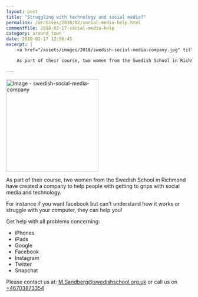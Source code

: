 ```yaml
---
layout: post
title: "Struggling with technology and social media?"
permalink: /archives/2018/02/social-media-help.html
commentfile: 2018-02-17-social-media-help
category: around_town
date: 2018-02-17 12:56:45
excerpt: |
    <a href="/assets/images/2018/swedish-social-media-company.jpg" title="Click for a larger image"><img src="/assets/images/2018/swedish-social-media-company-thumb.jpg" width="150" alt="Image - swedish-social-media-company"  class="photo right"/></a>

    As part of their course, two women from the Swedish School in Richmond have created a company to help people with getting to grips with social media and technology.

---
```


<a href="/assets/images/2018/swedish-social-media-company.jpg" title="Click for a larger image"><img src="/assets/images/2018/swedish-social-media-company-thumb.jpg" width="250" alt="Image - swedish-social-media-company"  class="photo right"/></a>

As part of their course, two women from the Swedish School in Richmond have created a company to help people with getting to grips with social media and technology.

For instance if you want facebook but can't understand how it works or struggle with your computer, they can help you!

Get help with all problems concerning:

* iPhones
* iPads
* Google
* Facebook
* Instagram
* Twitter
* Snapchat

Please contact us at: [M.Sandberg@swedishschool.org.uk](mailto:M.Sandberg@swedishschool.org.uk) or call us on [+46703873354](tel:+46703873354)
